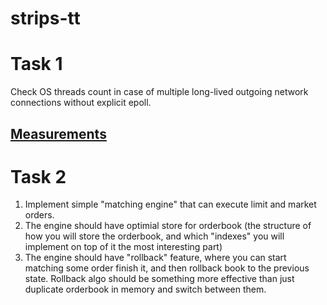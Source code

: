 # strips-tt

# Task 1

Check OS threads count in case of multiple long-lived outgoing network connections without explicit epoll.  

## [Measurements](https://github.com/e-zhydzetski/strips-tt/tree/master/threads)

# Task 2

1. Implement simple "matching engine" that can execute limit and market orders.
2. The engine should have optimial store for orderbook (the structure of how you will store the orderbook, and which "indexes" you will implement on top of it the most interesting part)
3. The engine should have "rollback" feature, where you can start matching some order finish it, and then rollback book to the previous state. Rollback algo should be something more effective than just duplicate orderbook in memory and switch between them.